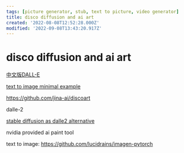 ```yaml
---
tags: [picture generator, stub, text to picture, video generator]
title: disco diffusion and ai art
created: '2022-08-08T12:52:28.000Z'
modified: '2022-09-08T13:43:20.917Z'
---
```


# disco diffusion and ai art


[中文版DALL-E](https://huggingface.co/spaces/PaddlePaddle/ERNIE-ViLG)

[text to image minimal example](https://github.com/AssemblyAI-Examples/MinImagen)

https://github.com/jina-ai/discoart

dalle-2

[stable diffusion as dalle2 alternative](https://github.com/CompVis/stable-diffusion)

nvidia provided ai paint tool

text to image:
https://github.com/lucidrains/imagen-pytorch
